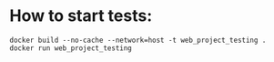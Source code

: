 # How to start tests:

```
docker build --no-cache --network=host -t web_project_testing .
docker run web_project_testing
```